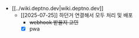 - [[../wiki.deptno.dev|wiki.deptno.dev]]
  - [[2025-07-25]] 하던거 연결해서 모두 처리 및 배포
    - ~~webhook 받을지 고민~~
    - [X] pwa
